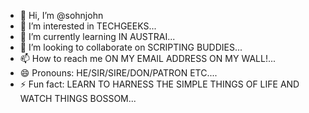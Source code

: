 - 👋 Hi, I’m @sohnjohn
- 👀 I’m interested in TECHGEEKS...
- 🌱 I’m currently learning IN AUSTRAI...
- 💞️ I’m looking to collaborate on SCRIPTING BUDDIES...
- 📫 How to reach me ON MY EMAIL ADDRESS ON MY WALL!...
- 😄 Pronouns: HE/SIR/SIRE/DON/PATRON ETC....
- ⚡ Fun fact: LEARN TO HARNESS THE SIMPLE THINGS OF LIFE AND WATCH THINGS BOSSOM...

<!---
sohnjohn/sohnjohn is a ✨ special ✨ repository because its `README.md` (this file) appears on your GitHub profile.
You can click the Preview link to take a look at your changes.
--->
